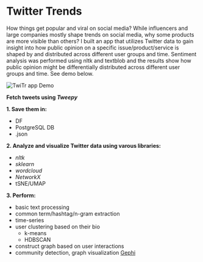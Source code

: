 # Twitter Trends  
How things get popular and viral on social media? While influencers and large companies mostly shape trends on social media, why some products are more visible than others? I built an app that utilizes Twitter data to gain insight into how public opinion on a specific issue/product/service is shaped by and distributed across different user groups and time. Sentiment analysis was performed using nltk and textblob and the results show how public opinion might be differentially distributed across different user groups and time. See demo below.  

![TwiTr app Demo](https://github.com/apaks/twitter-data-mining/blob/master/demo.gif)

**Fetch tweets using _Tweepy_**    

**1. Save them in:**  
  - DF 
  - PostgreSQL DB
  - .json

**2. Analyze and visualize Twitter data using varous libraries:**  
  - *nltk*
  - *sklearn*  
  - *wordcloud*
  - *NetworkX*
  - tSNE/UMAP

**3. Perform:**  
  - basic text processing  
  - common term/hashtag/n-gram extraction  
  - time-series
  - user clustering based on their bio
    - k-means
    - HDBSCAN
  - construct graph based on user interactions  
  - community detection, graph visualization [Gephi](https://gephi.org/)
  

